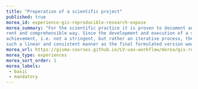 ```yaml
---
title: "Preperation of a scientific project"
published: true
morea_id: experience-gis-reproducible-research-expose
morea_summary: "For the scientific practice it is proven to document and communicate the chosen approach in a transpa-
rent and comprehensible way. Since the development and execution of a scientific work is a creative
achievement, i.e. not a stringent, but rather an iterative process, the work usually does not proceed in
such a linear and consistent manner as the final formulated version would suggest."
morea_url: https://gisma-courses.github.io/LV-uav-workflow/morea/gis-reproducible-research/scientific_expose.pdf
morea_type: experiences
morea_sort_order: 1
morea_labels:
 - basic
 - mandatory
---
```



